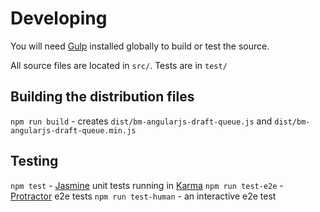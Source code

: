 # Developing

You will need [Gulp](http://gulpjs.com/) installed globally to build or test the source.

All source files are located in `src/`. Tests are in `test/`

## Building the distribution files

`npm run build` - creates `dist/bm-angularjs-draft-queue.js` and `dist/bm-angularjs-draft-queue.min.js`

## Testing

`npm test` - [Jasmine](https://jasmine.github.io/api/2.6/global) unit tests running in [Karma](https://karma-runner.github.io/1.0/index.html)
`npm run test-e2e` - [Protractor](http://www.protractortest.org/#/) e2e tests
`npm run test-human` - an interactive e2e test
